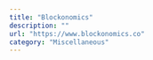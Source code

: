 ```yaml
---
title: "Blockonomics"
description: ""
url: "https://www.blockonomics.co"
category: "Miscellaneous"
---
```

